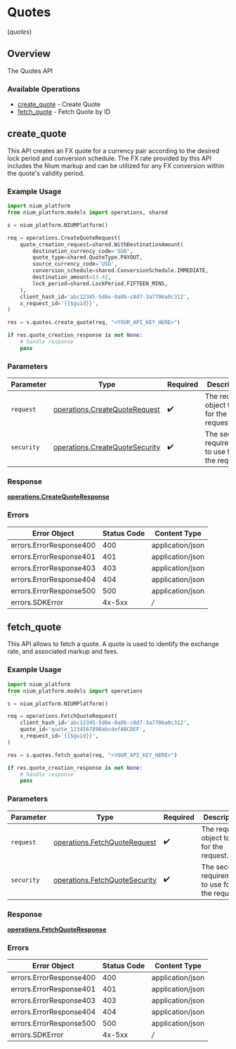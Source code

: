 # Quotes
(*quotes*)

## Overview

The Quotes API

### Available Operations

* [create_quote](#create_quote) - Create Quote
* [fetch_quote](#fetch_quote) - Fetch Quote by ID

## create_quote

This API creates an FX quote for a currency pair according to the desired lock period and conversion schedule. The FX rate provided by this API includes the Nium markup and can be utilized for any FX conversion within the quote's validity period.

### Example Usage

```python
import nium_platform
from nium_platform.models import operations, shared

s = nium_platform.NIUMPlatform()

req = operations.CreateQuoteRequest(
    quote_creation_request=shared.WithDestinationAmount(
        destination_currency_code='SGD',
        quote_type=shared.QuoteType.PAYOUT,
        source_currency_code='USD',
        conversion_schedule=shared.ConversionSchedule.IMMEDIATE,
        destination_amount=13.42,
        lock_period=shared.LockPeriod.FIFTEEN_MINS,
    ),
    client_hash_id='abc12345-5d6e-0a8b-c8d7-3a7706a0c312',
    x_request_id='{{$guid}}',
)

res = s.quotes.create_quote(req, "<YOUR_API_KEY_HERE>")

if res.quote_creation_response is not None:
    # handle response
    pass
```

### Parameters

| Parameter                                                                        | Type                                                                             | Required                                                                         | Description                                                                      |
| -------------------------------------------------------------------------------- | -------------------------------------------------------------------------------- | -------------------------------------------------------------------------------- | -------------------------------------------------------------------------------- |
| `request`                                                                        | [operations.CreateQuoteRequest](../../models/operations/createquoterequest.md)   | :heavy_check_mark:                                                               | The request object to use for the request.                                       |
| `security`                                                                       | [operations.CreateQuoteSecurity](../../models/operations/createquotesecurity.md) | :heavy_check_mark:                                                               | The security requirements to use for the request.                                |


### Response

**[operations.CreateQuoteResponse](../../models/operations/createquoteresponse.md)**
### Errors

| Error Object            | Status Code             | Content Type            |
| ----------------------- | ----------------------- | ----------------------- |
| errors.ErrorResponse400 | 400                     | application/json        |
| errors.ErrorResponse401 | 401                     | application/json        |
| errors.ErrorResponse403 | 403                     | application/json        |
| errors.ErrorResponse404 | 404                     | application/json        |
| errors.ErrorResponse500 | 500                     | application/json        |
| errors.SDKError         | 4x-5xx                  | */*                     |

## fetch_quote

This API allows to fetch a quote. A quote is used to identify the exchange rate, and associated markup and fees.

### Example Usage

```python
import nium_platform
from nium_platform.models import operations

s = nium_platform.NIUMPlatform()

req = operations.FetchQuoteRequest(
    client_hash_id='abc12345-5d6e-0a8b-c8d7-3a7706a0c312',
    quote_id='quote_1234567890abcdefABCDEF',
    x_request_id='{{$guid}}',
)

res = s.quotes.fetch_quote(req, "<YOUR_API_KEY_HERE>")

if res.quote_creation_response is not None:
    # handle response
    pass
```

### Parameters

| Parameter                                                                      | Type                                                                           | Required                                                                       | Description                                                                    |
| ------------------------------------------------------------------------------ | ------------------------------------------------------------------------------ | ------------------------------------------------------------------------------ | ------------------------------------------------------------------------------ |
| `request`                                                                      | [operations.FetchQuoteRequest](../../models/operations/fetchquoterequest.md)   | :heavy_check_mark:                                                             | The request object to use for the request.                                     |
| `security`                                                                     | [operations.FetchQuoteSecurity](../../models/operations/fetchquotesecurity.md) | :heavy_check_mark:                                                             | The security requirements to use for the request.                              |


### Response

**[operations.FetchQuoteResponse](../../models/operations/fetchquoteresponse.md)**
### Errors

| Error Object            | Status Code             | Content Type            |
| ----------------------- | ----------------------- | ----------------------- |
| errors.ErrorResponse400 | 400                     | application/json        |
| errors.ErrorResponse401 | 401                     | application/json        |
| errors.ErrorResponse403 | 403                     | application/json        |
| errors.ErrorResponse404 | 404                     | application/json        |
| errors.ErrorResponse500 | 500                     | application/json        |
| errors.SDKError         | 4x-5xx                  | */*                     |
